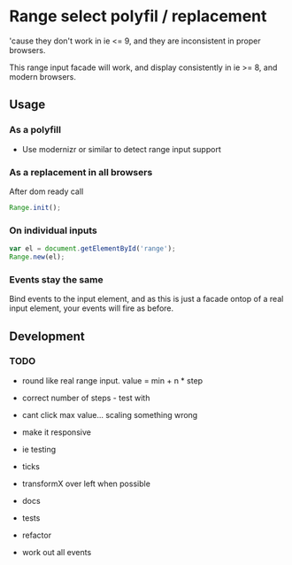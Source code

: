 # Range select polyfil / replacement

'cause they don't work in ie <= 9, and they are inconsistent in proper browsers.

This range input facade will work, and display consistently in ie >= 8,
and modern browsers.

## Usage

### As a polyfill

* Use modernizr or similar to detect range input support

### As a replacement in all browsers

After dom ready call

```javascript
Range.init();
```

### On individual inputs

```javascript
var el = document.getElementById('range');
Range.new(el);
```

### Events stay the same
Bind events to the input element, and as this is just a facade ontop of a real
input element, your events will fire as before.

## Development

### TODO

* round like real range input. value = min + n * step
* correct number of steps - test with
* cant click max value... scaling something wrong
* make it responsive
* ie testing

* ticks
* transformX over left when possible
* docs
* tests
* refactor
* work out all events

